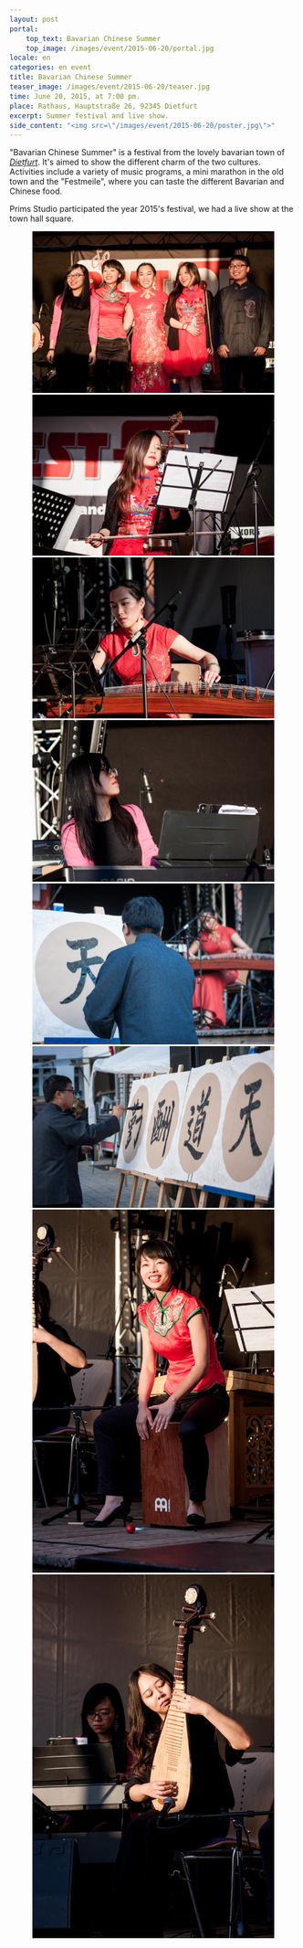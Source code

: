```yaml
---
layout: post
portal:
    top_text: Bavarian Chinese Summer
    top_image: /images/event/2015-06-20/portal.jpg
locale: en
categories: en event
title: Bavarian Chinese Summer
teaser_image: /images/event/2015-06-20/teaser.jpg
time: June 20, 2015, at 7:00 pm.
place: Rathaus, Hauptstraße 26, 92345 Dietfurt
excerpt: Summer festival and live show.
side_content: "<img src=\"/images/event/2015-06-20/poster.jpg\">"
---
```


"Bavarian Chinese Summer" is a festival from the lovely bavarian town of <a href="http://en.wikipedia.org/wiki/Dietfurt" target="_blank"><em>Dietfurt</em></a>. It's aimed to show the different charm of the two cultures. Activities include a variety of music programs, a mini marathon in the old town and the "Festmeile", where you can taste the different Bavarian and Chinese food.

Prims Studio participated the year 2015's festival, we had a live show at the town hall square.

<figure class="col-two">
    <a class="ln-gallery" href="/images/event/2015-06-20/live-photo-01.jpg"><img src="/images/event/2015-06-20/live-photo-01.jpg"></a>
    <a class="ln-gallery" href="/images/event/2015-06-20/live-photo-02.jpg"><img src="/images/event/2015-06-20/live-photo-02.jpg"></a>
    <a class="ln-gallery" href="/images/event/2015-06-20/live-photo-03.jpg"><img src="/images/event/2015-06-20/live-photo-03.jpg"></a>
    <a class="ln-gallery" href="/images/event/2015-06-20/live-photo-04.jpg"><img src="/images/event/2015-06-20/live-photo-04.jpg"></a>
    <a class="ln-gallery" href="/images/event/2015-06-20/live-photo-05.jpg"><img src="/images/event/2015-06-20/live-photo-05.jpg"></a>
    <a class="ln-gallery" href="/images/event/2015-06-20/live-photo-06.jpg"><img src="/images/event/2015-06-20/live-photo-06.jpg"></a>
    <a class="ln-gallery" href="/images/event/2015-06-20/live-photo-07.jpg"><img src="/images/event/2015-06-20/live-photo-07.jpg"></a>
    <a class="ln-gallery" href="/images/event/2015-06-20/live-photo-08.jpg"><img src="/images/event/2015-06-20/live-photo-08.jpg"></a>
</figure>
